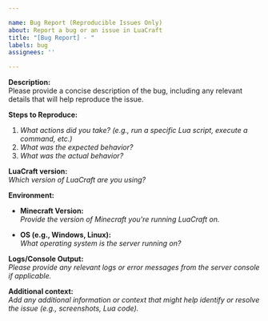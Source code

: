 ```yaml
---

name: Bug Report (Reproducible Issues Only)
about: Report a bug or an issue in LuaCraft
title: "[Bug Report] - "
labels: bug
assignees: ''

---
```


**Description:**  
Please provide a concise description of the bug, including any relevant details that will help reproduce the issue.

**Steps to Reproduce:**

1. _What actions did you take? (e.g., run a specific Lua script, execute a command, etc.)_
2. _What was the expected behavior?_
3. _What was the actual behavior?_

**LuaCraft version:**  
_Which version of LuaCraft are you using?_

**Environment:**
- **Minecraft Version:**  
  _Provide the version of Minecraft you're running LuaCraft on._
  
- **OS (e.g., Windows, Linux):**  
  _What operating system is the server running on?_

**Logs/Console Output:**  
_Please provide any relevant logs or error messages from the server console if applicable._

**Additional context:**  
_Add any additional information or context that might help identify or resolve the issue (e.g., screenshots, Lua code)._
